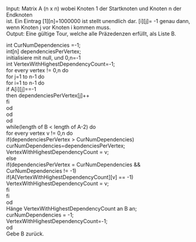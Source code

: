 Input: Matrix A (n x n) wobei Knoten 1 der Startknoten und Knoten n der Endknoten  
ist. Ein Eintrag [1][n]=1000000 ist stellt unendlich dar. [i][j]= -1 genau dann,  
wenn Knoten j vor Knoten i kommen muss.  
Output: Eine gültige Tour, welche alle Präzedenzen erfüllt, als Liste B.  

int CurNumDependencies =-1;  
int[n] dependenciesPerVertex;  
initialisiere mit null, und 0,n=-1  
int VertexWithHighestDependencyCount=-1;  
for every vertex != 0,n do  
	for j=1 to n-1 do  
		for i=1 to n-1 do  
			if A[i][j]==-1  
				then dependenciesPerVertex[j]++  
			fi  
		od  
	od  
od  
while(length of B < length of A-2) do  
	for every vertex v != 0,n do  
			if(dependenciesPerVertex > CurNumDependencies)   
				curNumDependencies=dependenciesPerVertex;  
				VertexWithHighestDependencyCount = v;  
			else   
				if(dependenciesPerVertex = CurNumDependencies && CurNumDependencies != -1)  
					if(A[VertexWithHighestDependencyCount][v] == -1)  
							VertexWithHighestDependencyCount = v;  
					fi  
				fi  
	od  
	Hänge VertexWithHighestDependencyCount an B an;  
	curNumDependencies = -1;  
	VertexWithHighestDependencyCount=-1;  
od  
Gebe B zurück.  